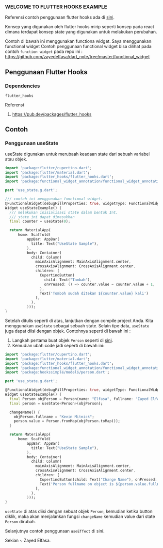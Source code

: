 ### WELCOME TO FLUTTER HOOKS EXAMPLE

Referensi contoh penggunaan flutter hooks ada di [sini](https://github.com/rrousselGit/flutter_hooks).

Konsep yang digunakan oleh flutter hooks mirip seperti konsep pada react dimana terdapat konsep state yang digunakan untuk melakukan perubahan.

Contoh di bawah ini menggunakan functiona widget. Saya menggunakan functional widget  Contoh penggunaan functional widget bisa dilihat pada contoh `function widget` pada repo ini : https://github.com/zayedelfasa/dart_note/tree/master/functional_widget

## Penggunaan Flutter Hooks 
### Dependencies
`flutter_hooks`

Referensi
1. https://pub.dev/packages/flutter_hooks

## Contoh
### Penggunaan useState

useState digunakan untuk merubaah keadaan state dari sebuah variabel atau objek.

```dart
import 'package:flutter/cupertino.dart';
import 'package:flutter/material.dart';
import 'package:flutter_hooks/flutter_hooks.dart';
import 'package:functional_widget_annotation/functional_widget_annotation.dart';

part 'use_state.g.dart';

/// contoh ini menggunakan functional widget.
@FunctionalWidget(debugFillProperties: true, widgetType: FunctionalWidgetType.hook)
Widget useStateExample() {
  /// melakukan inisialisasi state dalam bentuk Int.
  /// state ini dapat dimasukkan  
  final counter = useState(0);

  return MaterialApp(
      home: Scaffold(
          appBar: AppBar(
            title: Text("UseState Sample"),
          ),
          body: Container(
            child: Column(
              mainAxisAlignment: MainAxisAlignment.center,
              crossAxisAlignment: CrossAxisAlignment.center,
              children: [
                CupertinoButton(
                  child: Text("Tambah"),
                  onPressed: () => counter.value = counter.value + 1,
                ),
                Text('Tomboh sudah ditekan ${counter.value} kali')
              ],
            ),
          )));
}
```

Setelah ditulis seperti di atas, lanjutkan dengan compile project Anda. Kita menggunakan `useState` sebagai sebuah state.
Selain tipe data, `useState` juga dapat diisi dengan objek. Contohnya seperti di bawah ini :

1. Langkah pertama buat objek `Person` seperti di [sini]().
2. Kemudian ubah code jadi seperti di bawah ini: 

```dart
import 'package:flutter/cupertino.dart';
import 'package:flutter/material.dart';
import 'package:flutter_hooks/flutter_hooks.dart';
import 'package:functional_widget_annotation/functional_widget_annotation.dart';
import 'package:hookssimple/models/person.dart';

part 'use_state.g.dart';

@FunctionalWidget(debugFillProperties: true, widgetType: FunctionalWidgetType.hook)
Widget useStateExample() {
  final Person objPerson = Person(name: "Elfasa", fullname: "Zayed Elfasa", age: 29); 
  final person = useState<Person>(objPerson);

  changeName() {
    objPerson.fullname = "Kevin Mitnick";
    person.value = Person.fromMap(objPerson.toMap());
  }

  return MaterialApp(
      home: Scaffold(
          appBar: AppBar(
            title: Text("UseState Sample"),
          ),
          body: Container(
            child: Column(
              mainAxisAlignment: MainAxisAlignment.center,
              crossAxisAlignment: CrossAxisAlignment.center,
              children: [
                CupertinoButton(child: Text("Change Name"), onPressed: changeName)
                Text('Person fullname on object is ${person.value.fullname}'),
              ],
            ),
          )));
}
```
`useState` di atas diisi dengan sebuat objek `Person`, kemudian ketika button diklik, maka akan menjalankan fungsi `changeName` kemudian value dari state `Person` dirubah.

Selanjutnya contoh penggunaan `useEffect` di sini.

Sekian ~ Zayed Elfasa.